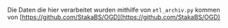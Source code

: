 Die Daten die hier verarbeitet wurden mithilfe von `etl_archiv.py` kommen von [https://github.com/StakaBS/OGD](https://github.com/StakaBS/OGD)